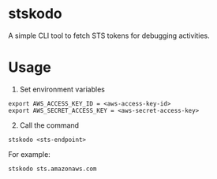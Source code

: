 # stskodo
A simple CLI tool to fetch STS tokens for debugging activities.

# Usage
1. Set environment variables
```
export AWS_ACCESS_KEY_ID = <aws-access-key-id>
export AWS_SECRET_ACCESS_KEY = <aws-secret-access-key>
```
2. Call the command
```
stskodo <sts-endpoint>
```
For example:
```
stskodo sts.amazonaws.com
```
